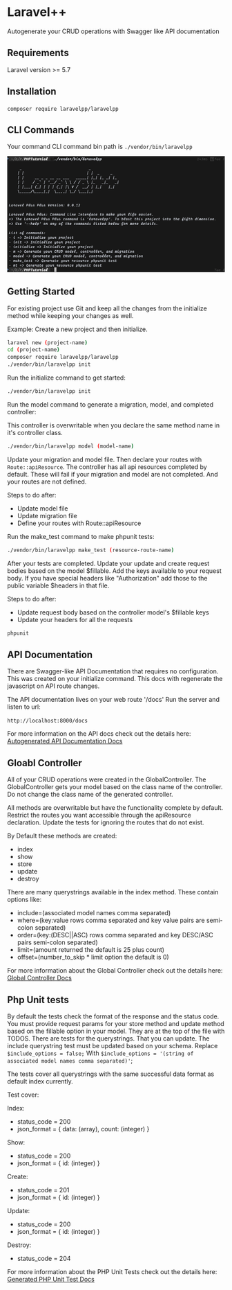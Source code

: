 # Laravel++

Autogenerate your CRUD operations with Swagger like API documentation

## Requirements

Laravel version >= 5.7

## Installation

`composer require laravelpp/laravelpp`

## CLI Commands

Your command CLI command bin path is `./vendor/bin/laravelpp`

![CLI DOCUMENTATION](./docs/command_list.png)

## Getting Started

For existing project use Git and keep all the 
changes from the initialize method while keeping your changes as well.

Example:
Create a new project and then initialize.

```bash
laravel new (project-name)
cd (project-name)
composer require laravelpp/laravelpp
./vendor/bin/laravelpp init
```

Run the initialize command to get started:

```bash
./vendor/bin/laravelpp init
```

Run the model command to generate a migration, model, and completed controller:

This controller is overwritable when you declare the same method name in it's controller class.

```bash
./vendor/bin/laravelpp model (model-name)
```

Update your migration and model file. Then declare your routes with `Route::apiResource`.
The controller has all api resources completed by default. These will fail if your migration and
model are not completed. And your routes are not defined.

Steps to do after:

- Update model file
- Update migration file
- Define your routes with Route::apiResource

Run the make_test command to make phpunit tests:

```bash
./vendor/bin/laravelpp make_test (resource-route-name)
```

After your tests are completed. Update your update and create request bodies
based on the model $fillable. Add the keys available to your request body.
If you have special headers like "Authorization" add those to the public
variable $headers in that file.

Steps to do after:

- Update request body based on the controller model's $fillable keys
- Update your headers for all the requests

```bash
phpunit
```

## API Documentation

There are Swagger-like API Documentation that requires no configuration.
This was created on your initialize command. This docs with regenerate the javascript
on API route changes.

The API documentation lives on your web route '/docs'
Run the server and listen to url:

`http://localhost:8000/docs`

For more information on the API docs check out the details here: [Autogenerated API Documentation Docs](./docs/API_DOCUMENTATION.md)

## Gloabl Controller

All of your CRUD operations were created in the GlobalController.
The GlobalController gets your model based on the class name of the controller.
Do not change the class name of the generated controller.

All methods are overwritable but have the functionality complete by default.
Restrict the routes you want accessible through the apiResource declaration.
Update the tests for ignoring the routes that do not exist.

By Default these methods are created:

- index
- show
- store
- update
- destroy

There are many querystrings available in the index method.
These contain options like:

- include=(associated model names comma separated)
- where=(key:value rows comma separated and key value pairs are semi-colon separated)
- order=(key:(DESC||ASC) rows comma separated and key DESC/ASC pairs semi-colon separated)
- limit=(amount returned the default is 25 plus count)
- offset=(number_to_skip * limit option the default is 0)

For more information about the Global Controller check out the details here: [Global Controller Docs](./docs/GLOBAL_CONTROLLER.md)

## Php Unit tests

By default the tests check the format of the response and the status code.
You must provide request params for your store method and update method based
on the fillable option in your model. They are at the top of the file with TODOS.
There are tests for the querystrings. That you can update. The include
querystring test must be updated based on your schema. Replace `$include_options = false;`
With `$include_options = '(string of associated model names comma separated)'`;

The tests cover all querystrings with the same successful data format as default index currently.

Test cover:

Index:

- status_code = 200
- json_format = { data: (array), count: (integer) }

Show:

- status_code = 200
- json_format = { id: (integer) }

Create:

- status_code = 201
- json_format = { id: (integer) }

Update:

- status_code = 200
- json_format = { id: (integer) }

Destroy:

- status_code = 204

For more information about the PHP Unit Tests check out the details here: [Generated PHP Unit Test Docs](./docs/PHPUNIT.md)
